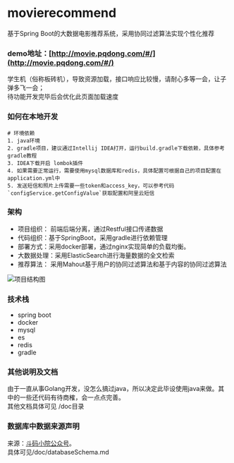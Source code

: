 # movierecommend
基于Spring Boot的大数据电影推荐系统，采用协同过滤算法实现个性化推荐    

### demo地址：[http://movie.pqdong.com/#/](http://movie.pqdong.com/#/)
学生机（俗称板砖机），导致资源加载，接口响应比较慢，请耐心多等一会，让子弹多飞一会；    
待功能开发完毕后会优化此页面加载速度  

### 如何在本地开发
```
# 环境依赖
1. java环境
2. gradle项目，建议通过Intellij IDEA打开，运行build.gradle下载依赖，具体参考gradle教程
3. IDEA下载开启 lombok插件
4. 如果需要正常运行，需要使用mysql数据库和redis，具体配置可根据自己的项目配置在application.yml中
5. 发送短信和照片上传需要一些token和access_key，可以参考代码`configService.getConfigValue`获取配置和阿里云短信
```


### 架构
- 项目组织： 前端后端分离，通过Restful接口传递数据
- 代码组织：基于SpringBoot，采用gradle进行依赖管理
- 部署方式：采用docker部署，通过nginx实现简单的负载均衡。
- 大数据处理：采用ElasticSearch进行海量数据的全文检索
- 推荐算法： 采用Mahout基于用户的协同过滤算法和基于内容的协同过滤算法  

![项目结构图](http://ydschool-online.nos.netease.com/1582746970143Snipaste_2020-02-26_22-19-39.png)

### 技术栈
* spring boot
* docker
* mysql
* es
* redis
* gradle

### 其他说明及文档
由于一直从事Golang开发，没怎么搞过java，所以决定此毕设使用java来做。其中的一些还代码有待商榷，会一点点完善。  
其他文档具体可见 /doc目录      

### 数据库中数据来源声明 
来源：[斗码小院公众号](http://www.csuldw.com/assets/articleImg/2019/code-main-fun.png)。  
具体可见/doc/databaseSchema.md

